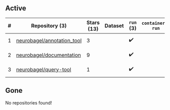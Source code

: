 ## Active
| # | Repository (3) | Stars (13) | Dataset | `run` (3) | `containers-run` | Last Modified |
| --- | --- | --- | --- | --- | --- | --- |
| 1 | [neurobagel/annotation_tool](https://github.com/neurobagel/annotation_tool) | 3 |  | :heavy_check_mark: |  | 2024-06-18 19:37:38+00:00 |
| 2 | [neurobagel/documentation](https://github.com/neurobagel/documentation) | 9 |  | :heavy_check_mark: |  | 2024-05-20 17:55:42+00:00 |
| 3 | [neurobagel/query-tool](https://github.com/neurobagel/query-tool) | 1 |  | :heavy_check_mark: |  | 2024-06-20 19:11:09+00:00 |

## Gone
No repositories found!
